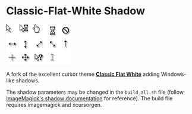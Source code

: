 # Classic-Flat-White Shadow

![Preview of the cursors](./montage.png)

A fork of the excellent cursor theme **[Classic Flat White](https://www.gnome-look.org/p/1102959/)** adding Windows-like shadows.

The shadow parameters may be changed in the `build_all.sh` file (follow [ImageMagick's shadow documentation](https://legacy.imagemagick.org/Usage/blur/#shadow) for reference). The build file requires imagemagick and xcursorgen.
